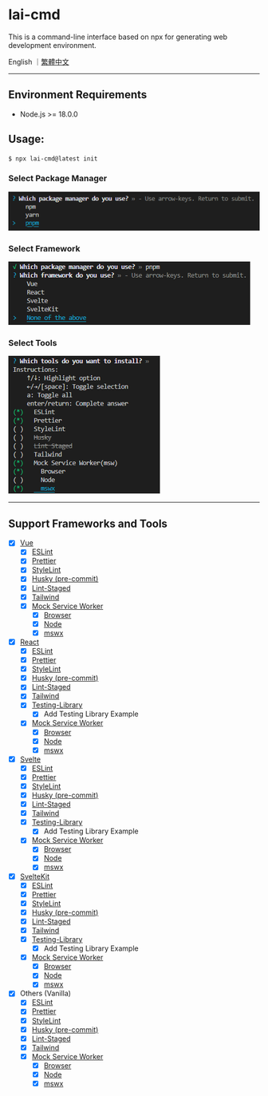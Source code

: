 # lai-cmd

This is a command-line interface based on npx for generating web development environment.

English ｜[繁體中文](https://github.com/LaiJunBin/lai-cmd/blob/develop/README-zh-tw.md#lai-cmd)

---

## Environment Requirements
* Node.js >= 18.0.0

## Usage:

```
$ npx lai-cmd@latest init
```

### Select Package Manager
![select-package-manager](./docs/images/select-package-manager.png)

### Select Framework
![select-framework](./docs/images/select-framework.png)

### Select Tools
![select-tools](./docs/images/select-tools.png)

---

## Support Frameworks and Tools
- [x] [Vue](https://vuejs.org/)
  - [x] [ESLint](https://eslint.org/)
  - [x] [Prettier](https://prettier.io/)
  - [x] [StyleLint](https://stylelint.io/)
  - [x] [Husky (pre-commit)](https://typicode.github.io/husky/)
  - [x] [Lint-Staged](https://github.com/okonet/lint-staged)
  - [x] [Tailwind](https://tailwindcss.com/)
  - [x] [Mock Service Worker](https://mswjs.io/)
    - [x] [Browser](https://mswjs.io/docs/getting-started/integrate/browser)
    - [x] [Node](https://mswjs.io/docs/getting-started/integrate/node)
    - [x] [mswx](https://github.com/LaiJunBin/mswx)
- [x] [React](https://react.dev/)
  - [x] [ESLint](https://eslint.org/)
  - [x] [Prettier](https://prettier.io/)
  - [x] [StyleLint](https://stylelint.io/)
  - [x] [Husky (pre-commit)](https://typicode.github.io/husky/)
  - [x] [Lint-Staged](https://github.com/okonet/lint-staged)
  - [x] [Tailwind](https://tailwindcss.com/)
  - [x] [Testing-Library](https://testing-library.com/)
    - [x] Add Testing Library Example
  - [x] [Mock Service Worker](https://mswjs.io/)
    - [x] [Browser](https://mswjs.io/docs/getting-started/integrate/browser)
    - [x] [Node](https://mswjs.io/docs/getting-started/integrate/node)
    - [x] [mswx](https://github.com/LaiJunBin/mswx)
- [x] [Svelte](https://svelte.dev/)
  - [x] [ESLint](https://eslint.org/)
  - [x] [Prettier](https://prettier.io/)
  - [x] [StyleLint](https://stylelint.io/)
  - [x] [Husky (pre-commit)](https://typicode.github.io/husky/)
  - [x] [Lint-Staged](https://github.com/okonet/lint-staged)
  - [x] [Tailwind](https://tailwindcss.com/)
  - [x] [Testing-Library](https://testing-library.com/)
    - [x] Add Testing Library Example
  - [x] [Mock Service Worker](https://mswjs.io/)
    - [x] [Browser](https://mswjs.io/docs/getting-started/integrate/browser)
    - [x] [Node](https://mswjs.io/docs/getting-started/integrate/node)
    - [x] [mswx](https://github.com/LaiJunBin/mswx)
- [x] [SvelteKit](https://kit.svelte.dev/)
  - [x] [ESLint](https://eslint.org/)
  - [x] [Prettier](https://prettier.io/)
  - [x] [StyleLint](https://stylelint.io/)
  - [x] [Husky (pre-commit)](https://typicode.github.io/husky/)
  - [x] [Lint-Staged](https://github.com/okonet/lint-staged)
  - [x] [Tailwind](https://tailwindcss.com/)
  - [x] [Testing-Library](https://testing-library.com/)
    - [x] Add Testing Library Example
  - [x] [Mock Service Worker](https://mswjs.io/)
    - [x] [Browser](https://mswjs.io/docs/getting-started/integrate/browser)
    - [x] [Node](https://mswjs.io/docs/getting-started/integrate/node)
    - [x] [mswx](https://github.com/LaiJunBin/mswx)
- [x] Others (Vanilla)
  - [x] [ESLint](https://eslint.org/)
  - [x] [Prettier](https://prettier.io/)
  - [x] [StyleLint](https://stylelint.io/)
  - [x] [Husky (pre-commit)](https://typicode.github.io/husky/)
  - [x] [Lint-Staged](https://github.com/okonet/lint-staged)
  - [x] [Tailwind](https://tailwindcss.com/)
  - [x] [Mock Service Worker](https://mswjs.io/)
    - [x] [Browser](https://mswjs.io/docs/getting-started/integrate/browser)
    - [x] [Node](https://mswjs.io/docs/getting-started/integrate/node)
    - [x] [mswx](https://github.com/LaiJunBin/mswx)
